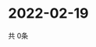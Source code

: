 # 2022-02-19
  共 0条

  <!-- BEGIN -->
  <!-- 最后更新时间Sat Feb 19 2022 06:07:00 GMT+0000 (Coordinated Universal Time) -->
  
  <!-- END -->
  
  